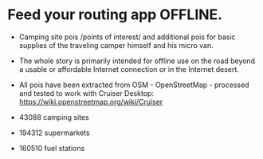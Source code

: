 # Feed your routing app OFFLINE.

- Camping site pois /points of interest/ and additional pois for basic supplies of the traveling camper himself and his micro van.

- The whole story is primarily intended for offline use on the road beyond a usable or affordable Internet connection or in the Internet desert.

- All pois have been extracted from OSM - OpenStreetMap - processed and tested to work with Cruiser Desktop: https://wiki.openstreetmap.org/wiki/Cruiser


- 43088 camping sites
- 194312 supermarkets 
- 160510 fuel stations
